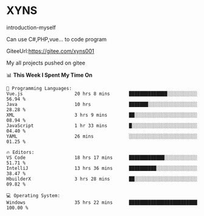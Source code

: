 # XYNS
introduction-myself

Can use C#,PHP,vue... to code program

GiteeUrl:https://gitee.com/xyns001

My all projects pushed on gitee

<!--START_SECTION:waka-->
📊 **This Week I Spent My Time On** 

```text
💬 Programming Languages: 
Vue.js                   20 hrs 8 mins       ██████████████░░░░░░░░░░░   56.94 % 
Java                     10 hrs              ███████░░░░░░░░░░░░░░░░░░   28.28 % 
XML                      3 hrs 9 mins        ██░░░░░░░░░░░░░░░░░░░░░░░   08.94 % 
JavaScript               1 hr 33 mins        █░░░░░░░░░░░░░░░░░░░░░░░░   04.40 % 
YAML                     26 mins             ░░░░░░░░░░░░░░░░░░░░░░░░░   01.25 % 

🔥 Editors: 
VS Code                  18 hrs 17 mins      █████████████░░░░░░░░░░░░   51.71 % 
IntelliJ                 13 hrs 36 mins      ██████████░░░░░░░░░░░░░░░   38.47 % 
HbuilderX                3 hrs 28 mins       ██░░░░░░░░░░░░░░░░░░░░░░░   09.82 % 

💻 Operating System: 
Windows                  35 hrs 22 mins      █████████████████████████   100.00 % 
```


<!--END_SECTION:waka-->
